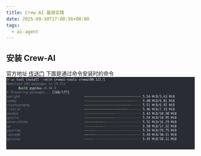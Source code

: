 ```yaml
---
title: Crew-AI 最简实践
date: 2025-09-30T17:08:56+08:00
tags:
  - ai-agent
---
```

## 安装 Crew-AI

官方地址 [传送门](https://docs.crewai.com/en/installation)
下面是通过命令安装时的命令
![安装过程](https://raw.githubusercontent.com/Jsharkc/hugo-blog/refs/heads/master/static/blogimg/crewai/crewai-1.png)